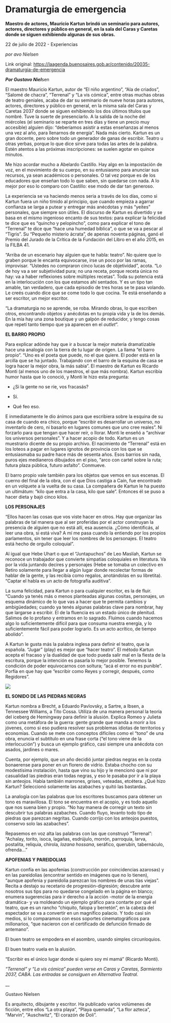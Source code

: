 # Dramaturgia de emergencia

**Maestro de actores, Mauricio Kartun brindó un seminario para autores, actores, directores y público en general, en la sala del Caras y Caretas donde se siguen exhibiendo algunas de sus obras.**

22 de julio de 2022 - Experiencias

_por avo Nielsen_

Link original: https://laagenda.buenosaires.gob.ar/contenido/20035-dramaturgia-de-emergencia



***Por Gustavo Niel***sen




El maestro Mauricio Kartun, autor de “El niño argentino”, “Ala de criados”, “Salomé de chacra”, “Terrenal” y “La vis cómica”, entre otras muchas obras de teatro geniales, acaba de dar su seminario de nueve horas para autores, actores, directores y público en general, en la misma sala del Caras y Caretas 2037 donde se siguen exhibiendo los dos últimos títulos que nombré. Tuve la suerte de presenciarlo. A la salida de la noche del miércoles (el seminario se reparte en tres días y tiene un precio muy accesible) alguien dijo: “deberíamos asistir a estas enseñanzas al menos una vez al año, para llenarnos de energía”. Nada más cierto. Kartun es un gran docente, pero sobre todo un generador de ganas de escribir. Teatro u otras yerbas, porque lo que dice sirve para todas las artes de la palabra. Estén atentos a las próximas inscripciones: se suelen agotar en quince minutos.




Me hizo acordar mucho a Abelardo Castillo. Hay algo en la impostación de voz, en el movimiento de su cuerpo, en su entusiasmo para anunciar sus recursos, ya sean académicos o personales. O tal vez porque es de los educadores que enseñan todo lo que saben, sin quedarse con nada. A lo mejor por eso lo comparo con Castillo: ese modo de dar tan generoso.




La experiencia se va haciendo menos seria a través de los días, como si Kartun fuera un niño tímido al principio, que cuando empieza a agarrar confianza se larga a putear y entregar más anécdotas y más “yeites” personales, que siempre son útiles. El discurso de Kartun es divertido y se basa en el mismo ingenioso encanto de sus textos: para explicar la felicidad te dice que es “quincho y pelopincho”, como para explicar el tono de “Terrenal” te dice que “hace una humedad bíblica”, o que se va a pescar al “Tigris”. Su “Pequeño misterio ácrata”, de apenas noventa páginas, ganó el Premio del Jurado de la Crítica de la Fundación del Libro en el año 2015, en la FILBA 41.




“Arriba de un escenario hay alguien que te habla: teatro”. No quiere que lo graben porque le encanta equivocarse, irse un poco por las ramas, improvisar. “Ustedes no compraron cinco lucas de objetividad”, acota. “Lo de hoy va a ser subjetividad pura; no una receta, porque receta única no hay: va a haber reflexiones sobre múltiples recetas”. Toda su potencia está en la interlocución con los que estamos ahí sentados. Y es un tipo tan amable, tan verdadero, que cada episodio de tres horas se te pasa volando. Le creés cuando dice que se come todo lo que cocina. Te está enseñando a ser escritor, un mejor escritor.




“La dramaturgia no se aprende, se roba. Mirando obras, lo que escriben otros, encontrando objetos y anécdotas en tu propia vida y la de los demás. En la mía hay una zona boutique y un galpón de reducidor, y tengo cosas que repetí tanto tiempo que ya aparecen en el *outlet*”.




**EL BARRO PROPIO**




Para explicar adónde hay que ir a buscar la mejor materia dramatizable hace una analogía con la tierra de tu lugar de origen. La llama “el barro propio”. “Uno es el poeta que puede, no el que quiere. El poder está en la arcilla que se ha juntado. Trabajando con el barro de la esquina de casa se logra hacer la mejor obra, la más sabia”. El maestro de Kartun es Ricardo Monti (al menos uno de los maestros, el que más nombra). Kartun escribía humor hasta que lo conoció, y Monti le hizo esta pregunta:




- ¿Si la gente no se ríe, vos fracasás?




- Sí.




- Qué feo eso.




E inmediatamente le dio ánimos para que escribiera sobre la esquina de su casa de cuando era chico, porque “escribir es desarrollar un universo, no inventarlo de cero, ni basarlo en lugares comunes que uno cree reales”. Ni forzarlo para que tengan que hacer reír, o llorar. Monti le enseñó a “archivar los universos personales”. Y a hacer acopio de todo. Kartun es un muestrario dicente de su propio archivo. El nacimiento de “Terrenal” está en los loteos a pagar en lugares ignotos de provincia con los que se entusiasmaba su padre hace más de sesenta años. Esos barrios sin nada, puros ejes medianeros dibujados en el piso, “arco con cartel sobre la ruta; futura plaza pública, futuro asfalto”. Conmueve.




El barro propio vale también para los objetos que vemos en sus escenas. El cuerno del final de la obra, con el que Dios castiga a Caín, fue encontrado en un volquete a la vuelta de su casa. La compañera de Kartun le ha puesto un ultimátum: “kilo que entra a la casa, kilo que sale”. Entonces él se puso a hacer dieta y bajó cinco kilos.




**LOS PERSONAJES**




“Ellos hacen las cosas que vos viste hacer en otros. Hay que organizar las palabras de tal manera que al ser proferidas por el actor construyan la presencia de alguien que no está allí, esa ausencia. ¿Cómo identificás, al leer una obra, si está viva? A mí me pasa cuando la entiendo por los propios parlamentos, sin tener que leer los nombres de los personajes. El teatro está hecho de orgullo coloquial”.




Al igual que Hebe Uhart o que el “Juntapuchos” de Leo Maslíah, Kartun se reconoce un trabajador que convierte simpatías coloquiales en literatura. Va por la vida juntando decires y personajes (Hebe se tomaba un colectivo en Retiro solamente para llegar a algún lugar donde recolectar formas de hablar de la gente, y las recibía como regalos, anotándolas en su libretita). “Captar el habla es un acto de fotografía auditiva”.




La suma felicidad, para Kartun o para cualquier escritor, es la de fluir. “Cuando ya tenés más o menos planteadas algunas cositas, personajes, un esquema dinámico de lo que vas a hacer que te permita cambios y ambigüedades; cuando ya tenés algunas palabras clave para nombrar, hay que largarse a escribir. El de la fluencia es un estado único de plenitud. Salimos de lo profano y entramos en lo sagrado. Fluimos cuando hacemos algo lo suficientemente difícil para que consuma nuestra energía, y lo suficientemente fácil para poder lograrlo. Es un acto acrítico, de tiempo abolido”.




A Kartun le gusta más la palabra inglesa para definir el teatro, que la española. “Jugar” (play) es mejor que “hacer teatro”. El método Kartun acepta el fracaso y la dualidad de que todo pueda salir mal en la fiesta de la escritura, porque la intención es pasarla lo mejor posible. Tenemos la condición de poder equivocarnos con soltura; “acá el error no es punible”. Porfía en que hay que “escribir como Reyes y corregir, después, como Regidores”.




![](https://cdn.feater.me/files/images/309104/f9e4b9a4-893a-47c1-bd24-93ac06a2ba20.jpg)




**EL SONIDO DE LAS PIEDRAS NEGRAS**




Kartun nombra a Brecht, a Eduardo Pavlovsky, a Sartre, a Ibsen, a Tennessee Williams, a Tito Cossa. Utiliza de una manera personal la teoría del iceberg de Hemingway para definir la alusión. Explica Romeo y Julieta como una metáfora de la guerra: gente grande que manda a morir a los jóvenes, como si eso pudiera resolver sus problemas idiotas de territorios y economías. Cuando se mete con conceptos difíciles como el “tono” de una obra, enuncia el subtítulo en una frase corta (“el tono viene de la interlocución”) y busca un ejemplo gráfico, casi siempre una anécdota con asados, jardines o mares.




Cuenta, por ejemplo, que un año decidió juntar piedras negras en la costa bonaerense para poner en un florero de vidrio. Estaba chocho con su modestísima instalación, hasta que vino su hijo y le mencionó que ni por casualidad las piedras eran todas negras, y eso le pasaba por ir a la playa sin anteojos. Había también marrones, grises, veteadas, etcétera. ¿Qué hizo Kartun? Seleccionó solamente las azabaches y quitó las bastardas.




La analogía con las palabras que los escritores buscamos para obtener un tono es maravillosa. El tono se encuentra en el acopio, y es todo aquello que nos suena bien y propio. “No hay manera de corregir un texto sin descubrir tus palabras azabaches. Cuando fluyo, levanto todo tipo de piedras que parezcan negritas. Cuando corrijo con los anteojos puestos, conservo solo las azabaches”.




Repasemos en voz alta las palabras con las que construyó “Terrenal”: “Achalay, torito, isoca, lagañas, esdrújulo, morrón, parroquia, larva, postalita, reliquia, chirola, *lozana hossana*, seráfico, querubín, tabernáculo, ofrenda…”




**APOFENIAS Y PAREIDOLIAS**




Kartun confía en las apofenias (construcción por coincidencias azarosas) y en las pareidolias (encontrar sentido en imágenes que no lo tienen), “aunque apofenia y pareidolia parezcan los nombres de unas tías viejas”. Recita a destajo su recetario de progresión-digresión; descubre ante nosotros sus tips para no quedarse congelado en la página en blanco; enumera sugerencias para ir derecho a la acción -motor de la energía dramática- y va moldeando un ejemplo gráfico para contarte por qué el teatro, que es un rancho “chiquito, falopa y berretón”, en la cabeza del espectador se va a convertir en un magnífico palacio. Y todo casi sin medios, si lo comparamos con esos soportes cinematográficos para millonarios, “que nacieron con el certificado de defunción firmado de antemano”.




El buen teatro se empodera en el asombro, usando simples circunloquios.




El buen teatro vuela en la alusión.




“Escribir es el único lugar donde si quiero soy mi mamá” (Ricardo Monti).




*“Terrenal” y “La vis cómica” pueden verse en Caras y Caretas, Sarmiento 2037, CABA. Las entradas se consiguen en Alternativa Teatral.*




\_\_




Gustavo Nielsen




Es arquitecto, dibujante y escritor. Ha publicado varios volúmenes de ficción, entre ellos “La otra playa”, “Playa quemada”, “La flor azteca”, “Marvin”, "Auschwitz", “El corazón de Doli”.



